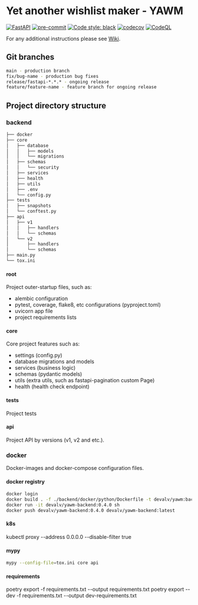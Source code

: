 # Yet another wishlist maker - YAWM

[![FastAPI](https://shields.io/static/v1?label=FastAPI&message=0.75&color=green)](https://github.com/tiangolo/fastapi)
[![pre-commit](https://img.shields.io/badge/pre--commit-enabled-brightgreen?logo=pre-commit&logoColor=white)](https://github.com/pre-commit/pre-commit)
[![Code style: black](https://img.shields.io/badge/code%20style-black-000000.svg)](https://github.com/psf/black)
[![codecov](https://codecov.io/gh/devalv/yawm/branch/main/graph/badge.svg)](https://codecov.io/gh/devalv/yawm)
[![CodeQL](https://github.com/devalv/yawm/actions/workflows/codeql-analysis.yml/badge.svg)](https://github.com/devalv/yawm/actions/workflows/codeql-analysis.yml)

For any additional instructions please see [Wiki](https://github.com/devalv/yawm/wiki).

## Git branches

```bash
main - production branch
fix/bug-name - production bug fixes
release/fastapi-*.*.* - ongoing release
feature/feature-name - feature branch for ongoing release
```

## Project directory structure

### backend

```bash
├── docker
├── core
│   ├── database
│   │   ├── models
│   │   └── migrations
│   ├── schemas
│   │   └── security
│   ├── services
│   ├── health
│   ├── utils
│   ├── .env
│   └── config.py
├── tests
│   ├── snapshots
│   └── conftest.py
├── api
│   ├── v1
│   │   ├── handlers
│   │   └── schemas
│   └── v2
│       ├── handlers
│       └── schemas
├── main.py
└── tox.ini
```

#### root

Project outer-startup files, such as:

* alembic configuration
* pytest, coverage, flake8, etc configurations (pyproject.toml)
* uvicorn app file
* project requirements lists

#### core

Core project features such as:

* settings (config.py)
* database migrations and models
* services (business logic)
* schemas (pydantic models)
* utils (extra utils, such as fastapi-pagination custom Page)
* health (health check endpoint)

#### tests

Project tests

#### api

Project API by versions (v1, v2 and etc.).

### docker

Docker-images and docker-compose configuration files.

#### docker registry

```bash
docker login
docker build . -f ./backend/docker/python/Dockerfile -t devalv/yawm:backend-0.4.0 -t devalv/yawm:backend:latest
docker run -it devalv/yawm-backend:0.4.0 sh
docker push devalv/yawm-backend:0.4.0 devalv/yawm-backend:latest
```

#### k8s
kubectl proxy --address 0.0.0.0 --disable-filter true

#### mypy

```bash
mypy --config-file=tox.ini core api
```

#### requirements
poetry export -f requirements.txt --output requirements.txt
poetry export --dev -f requirements.txt --output dev-requirements.txt
